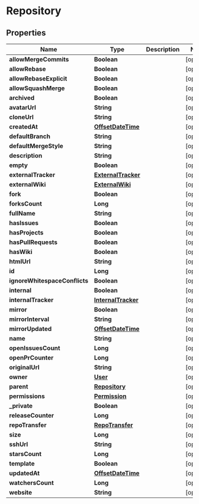 
# Repository

## Properties
Name | Type | Description | Notes
------------ | ------------- | ------------- | -------------
**allowMergeCommits** | **Boolean** |  |  [optional]
**allowRebase** | **Boolean** |  |  [optional]
**allowRebaseExplicit** | **Boolean** |  |  [optional]
**allowSquashMerge** | **Boolean** |  |  [optional]
**archived** | **Boolean** |  |  [optional]
**avatarUrl** | **String** |  |  [optional]
**cloneUrl** | **String** |  |  [optional]
**createdAt** | [**OffsetDateTime**](OffsetDateTime.md) |  |  [optional]
**defaultBranch** | **String** |  |  [optional]
**defaultMergeStyle** | **String** |  |  [optional]
**description** | **String** |  |  [optional]
**empty** | **Boolean** |  |  [optional]
**externalTracker** | [**ExternalTracker**](ExternalTracker.md) |  |  [optional]
**externalWiki** | [**ExternalWiki**](ExternalWiki.md) |  |  [optional]
**fork** | **Boolean** |  |  [optional]
**forksCount** | **Long** |  |  [optional]
**fullName** | **String** |  |  [optional]
**hasIssues** | **Boolean** |  |  [optional]
**hasProjects** | **Boolean** |  |  [optional]
**hasPullRequests** | **Boolean** |  |  [optional]
**hasWiki** | **Boolean** |  |  [optional]
**htmlUrl** | **String** |  |  [optional]
**id** | **Long** |  |  [optional]
**ignoreWhitespaceConflicts** | **Boolean** |  |  [optional]
**internal** | **Boolean** |  |  [optional]
**internalTracker** | [**InternalTracker**](InternalTracker.md) |  |  [optional]
**mirror** | **Boolean** |  |  [optional]
**mirrorInterval** | **String** |  |  [optional]
**mirrorUpdated** | [**OffsetDateTime**](OffsetDateTime.md) |  |  [optional]
**name** | **String** |  |  [optional]
**openIssuesCount** | **Long** |  |  [optional]
**openPrCounter** | **Long** |  |  [optional]
**originalUrl** | **String** |  |  [optional]
**owner** | [**User**](User.md) |  |  [optional]
**parent** | [**Repository**](Repository.md) |  |  [optional]
**permissions** | [**Permission**](Permission.md) |  |  [optional]
**_private** | **Boolean** |  |  [optional]
**releaseCounter** | **Long** |  |  [optional]
**repoTransfer** | [**RepoTransfer**](RepoTransfer.md) |  |  [optional]
**size** | **Long** |  |  [optional]
**sshUrl** | **String** |  |  [optional]
**starsCount** | **Long** |  |  [optional]
**template** | **Boolean** |  |  [optional]
**updatedAt** | [**OffsetDateTime**](OffsetDateTime.md) |  |  [optional]
**watchersCount** | **Long** |  |  [optional]
**website** | **String** |  |  [optional]



